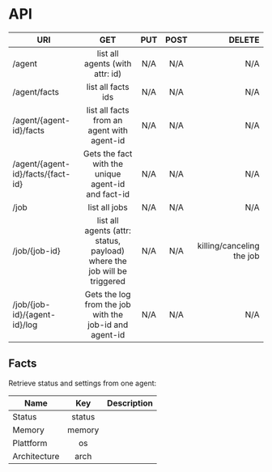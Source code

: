 API
========

| URI                              | GET																																				| PUT   | POST   										| DELETE										|
| --------------------------------- |:-------------------------------------------------------------------------:|:-----:|:-------------------------:|--------------------------:|
| /agent														| list all agents (with attr: id)																						| N/A   | N/A												| N/A												|
| /agent/facts											| list all facts ids															 													| N/A   | N/A												| N/A												|
| /agent/{agent-id}/facts						| list all facts from an agent with agent-id			 													| N/A   | N/A												| N/A												|
| /agent/{agent-id}/facts/{fact-id}	| Gets the fact with the unique agent-id and fact-id												| N/A   | N/A												| N/A												|
| /job															| list all jobs 																														| N/A   | N/A												| N/A												|
| /job/{job-id}											| list all agents (attr: status, payload) where the job will be triggered		| N/A   | N/A												| killing/canceling the job	|
| /job/{job-id}/{agent-id}/log			| Gets the log from the job with the job-id	and agent-id										| N/A   | N/A												| N/A												|


Facts
--------
Retrieve status and settings from one agent:

| Name								| Key	 					| Description														|
| --------------------|:-------------:|--------------------------------------:|
| Status							| status				|																				|
| Memory							|	memory				|																				|
| Plattform						|	os						|																				|
| Architecture				|	arch					|																				|
